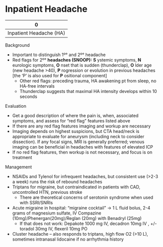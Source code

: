 # Inpatient Headache
 
| 0                       |
|-------------------------|
| Inpatient Headache (HA) |

Background

-   Important to distinguish 1º° and 2º° headache
-   Red flags for
    2º° **headaches (SNOOP):** **S** ystemic symptoms, **N** eurologic
    symptoms, **O** nset that is sudden (thunderclap), **O** lder age
    (new headache >40), **P** rogression or evolution in previous
    headaches \[the ‘P’ is also used for **P** ositional component\]
    -   Other red flags: preceding trauma, HA awakening pt from sleep,
        no HA-free intervals
    -   Thunderclap suggests that maximal HA intensity develops within
        10 seconds

Evaluation

-   Get a good description of where the pain is, when, associated
    symptoms, and assess for “red flag” features listed above
-   If there are any red flag features imaging and workup are necessary
-   Imaging depends on highest suspicions, but CTA head/neck is
    appropriate to evaluate for aneurysm (including neck to consider
    dissection). If any focal signs, MRI is generally preferred; venous
    imaging can be beneficial in headaches with features of elevated ICP
-   If no red flag features, then workup is not necessary, and focus is
    on treatment

Management

-   NSAIDs and Tylenol for infrequent headaches, but consistent use
    (>2-3 a week) runs the risk of rebound headaches
-   Triptans for migraine, but contraindicated in patients with CAD,
    uncontrolled HTN, previous stroke
    -   There are theoretical concerns of serotonin syndrome when used
        with SSRI/SNRIs
-   Acute migraine in hospital: “migraine cocktail” -> 1 L fluid bolus,
    2-4 grams of magnesium sulfate, IV Compazine
    (10mg)/Phenergan(20mg)/Reglan (20mg) with Benadryl (25mg)
    -   If that does not work: Depakote 1000 mg IV, decadron 10mg IV ,
        +/- toradol 30mg IV, flexeril 10mg PO
-   Cluster headache – also responds to triptans, high flow O2 (>10 L),
    sometimes intranasal lidocaine if no arrhythmia history
